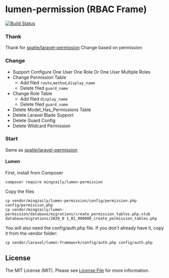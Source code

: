 # lumen-permission (RBAC Frame)
[![Build Status](https://travis-ci.org/mingzaily/lumen-permission.svg?branch=master)](https://travis-ci.org/mingzaily/lumen-permission)

### Thank
Thank for [spatie/laravel-permission](https://github.com/spatie/laravel-permission)
Change based on permission

### Change

- Support Configure One User One Role Or One User Multiple Roles
- Change Permission Table
    - Add filed `route`,`method`,`display_name`
    - Delete filed `guard_name`
- Change Role Table
    - Add filed `display_name`
    - Delete filed `guard_name`
- Delete Model_Has_Permissions Table
- Delete Laravel Blade Support
- Delete Guard Config
- Delete Wildcard Permission

### Start

Same as [spatie/laravel-permission](https://github.com/spatie/laravel-permission)

#### Lumen

First, install from Composer
```shell script
composer require mingzaily/lumen-permission
```
Copy the files
```shell script
cp vendor/mingzaily/lumen-permission/config/permission.php config/permission.php
cp vendor/mingzaily/lumen-permission/database/migrations/create_permission_tables.php.stub database/migrations/2020_0 1_01_000000_create_permission_tables.php
```
You will also need the config/auth.php file. If you don't already have it, copy it from the vendor folder:
```shell script
cp vendor/laravel/lumen-framework/config/auth.php config/auth.php
```
## License

The MIT License (MIT). Please see [License File](LICENSE.md) for more information.
